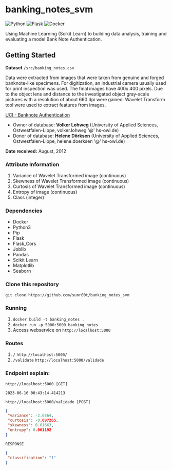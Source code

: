 # banking_notes_svm

![Python](https://img.shields.io/badge/Python-3776AB?style=for-the-badge&logo=python&logoColor=white)
![Flask](https://img.shields.io/badge/Flask-%157F1F.svg?style=for-the-badge&logo=flask&logoColor=white)
![Docker](https://img.shields.io/badge/Docker-%23316192.svg?style=for-the-badge&logo=docker&logoColor=white)

Using Machine Learning (Scikit Learn) to building data analysis, training and evaluating a model Bank Note Authentication.

## Getting Started

**Dataset** ```/src/banking_notes.csv```

Data were extracted from images that were taken from genuine and forged banknote-like specimens. For digitization, an industrial camera usually used for print inspection was used. The final images have 400x 400 pixels. Due to the object lens and distance to the investigated object gray-scale pictures with a resolution of about 660 dpi were gained. Wavelet Transform tool were used to extract features from images.

[UCI - Banknote Authentication](https://archive.ics.uci.edu/ml/datasets/banknote+authentication#)

- Owner of database: **Volker Lohweg** (University of Applied Sciences, Ostwestfalen-Lippe, volker.lohweg '@' hs-owl.de)
- Donor of database: **Helene Dörksen** (University of Applied Sciences, Ostwestfalen-Lippe, helene.doerksen '@' hs-owl.de)

**Date received:** August, 2012

### Attribute Information

  1. Variance of Wavelet Transformed image (continuous)
  2. Skewness of Wavelet Transformed image (continuous)
  3. Curtosis of Wavelet Transformed image (continuous)
  4. Entropy of image (continuous)
  5. Class (integer)

### Dependencies

- Docker
- Python3
- Pip
- Flask
- Flask_Cors
- Joblib
- Pandas
- Scikit Learn
- Matplotlib
- Seaborn

### Clone this repository

```git clone https://github.com/sunr00t/banking_notes_svm```

### Running

1. ```docker build -t banking_notes .```
2. ```docker run -p 5000:5000 banking_notes```
3. Access webservice on ```http://localhost:5000```

### Routes

1. ```/``` ```http://localhost:5000/```
2. ```/validate``` ```http://localhost:5000/validade```

### Endpoint explain: 

```http://localhost:5000 [GET]```

```
2023-06-16 00:43:14.414213
````

```http://localhost:5000/validade [POST]```

```json
{
 "variance": -2.6864,
 "curtosis": -0.097265,
 "skewness": 0.61663,
 "entropy": 0.061192
}
```

```RESPONSE```

```json
{
 "classification": "1"
}
```
